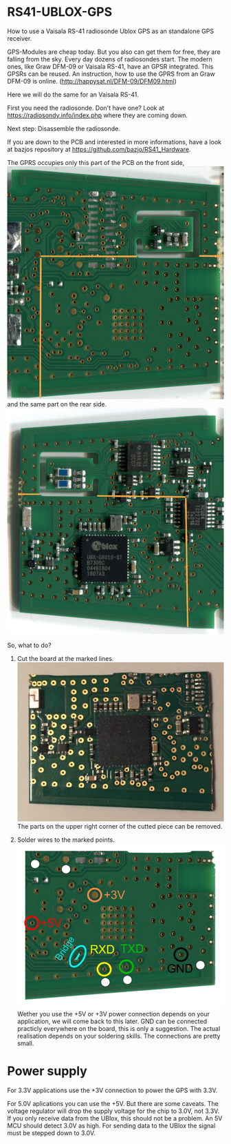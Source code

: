 # RS41-UBLOX-GPS
How to use a Vaisala RS-41 radiosonde Ublox GPS as an standalone GPS receiver.

GPS-Modules are cheap today. But you also can get them for free, they are falling from the sky.
Every day dozens of radiosondes start. The modern ones, like Graw DFM-09 or Vaisala RS-41, have an GPSR integrated.
This GPSRs can be reused.  An instruction, how to use the GPRS from an Graw DFM-09 is online. (http://happysat.nl/DFM-09/DFM09.html)

Here we will do the same for an Vaisala RS-41.

First you need the radiosonde.
Don't have one? Look at https://radiosondy.info/index.php where they are coming down.

Next step: Disassemble the radiosonde.

If you are down to the PCB and interested in more informations, have a look at bazjos repository at https://github.com/bazjo/RS41_Hardware.

The GPRS occupies only this part of the PCB on the front side, 
![Front](https://github.com/ramapongithub/RS41-UBLOX-GPS/blob/master/pictures/front1part.jpg)
and the same part on the rear side.
![Rear](https://github.com/ramapongithub/RS41-UBLOX-GPS/blob/master/pictures/rear2part.jpg)

So, what to do?

1. Cut the board at the marked lines.
![Cutted](https://github.com/ramapongithub/RS41-UBLOX-GPS/blob/master/pictures/rear_cut.jpg)
    The parts on the upper right corner of the cutted piece can be removed.
    
2. Solder wires to the marked points.
![Connection](https://github.com/ramapongithub/RS41-UBLOX-GPS/blob/master/pictures/front_connection.jpg)
    Wether you use the +5V or +3V power connection depends on your application, we will come back to this later.
    GND can be connected practicly everywhere on the board, this is only a suggestion.
    The actual realisation depends on your soldering skills. The connections are pretty small.
    
# Power supply

For 3.3V applications use the +3V connection to power the GPS with 3.3V.

For 5.0V aplications you can use the +5V. But there are some caveats. The voltage regulator will drop the supply voltage for the chip to 3.0V, not 3.3V. If you only receive data from the UBlox, this should not be a problem. An 5V MCU should detect 3.0V as high. For sending data to the UBlox the signal must be stepped down to 3.0V.
